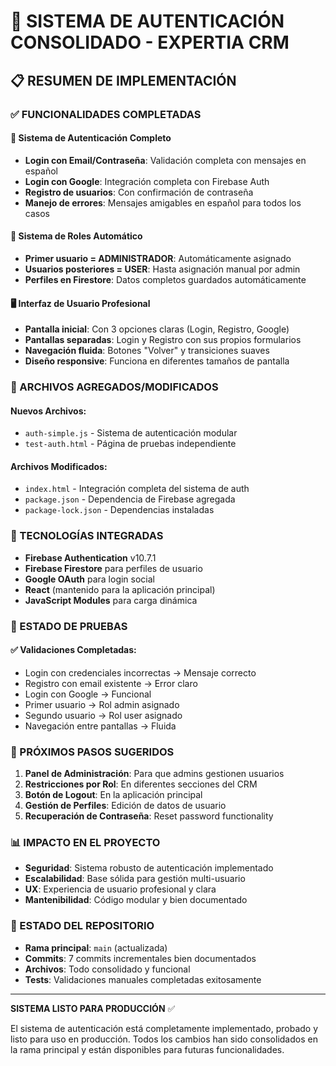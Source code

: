 # 🎉 SISTEMA DE AUTENTICACIÓN CONSOLIDADO - EXPERTIA CRM

## 📋 RESUMEN DE IMPLEMENTACIÓN

### ✅ FUNCIONALIDADES COMPLETADAS

#### 🔐 **Sistema de Autenticación Completo**
- **Login con Email/Contraseña**: Validación completa con mensajes en español
- **Login con Google**: Integración completa con Firebase Auth
- **Registro de usuarios**: Con confirmación de contraseña
- **Manejo de errores**: Mensajes amigables en español para todos los casos

#### 👥 **Sistema de Roles Automático**
- **Primer usuario = ADMINISTRADOR**: Automáticamente asignado
- **Usuarios posteriores = USER**: Hasta asignación manual por admin
- **Perfiles en Firestore**: Datos completos guardados automáticamente

#### 🖥️ **Interfaz de Usuario Profesional**
- **Pantalla inicial**: Con 3 opciones claras (Login, Registro, Google)
- **Pantallas separadas**: Login y Registro con sus propios formularios
- **Navegación fluida**: Botones "Volver" y transiciones suaves
- **Diseño responsive**: Funciona en diferentes tamaños de pantalla

### 📁 ARCHIVOS AGREGADOS/MODIFICADOS

#### **Nuevos Archivos:**
- `auth-simple.js` - Sistema de autenticación modular
- `test-auth.html` - Página de pruebas independiente

#### **Archivos Modificados:**
- `index.html` - Integración completa del sistema de auth
- `package.json` - Dependencia de Firebase agregada
- `package-lock.json` - Dependencias instaladas

### 🔧 TECNOLOGÍAS INTEGRADAS

- **Firebase Authentication** v10.7.1
- **Firebase Firestore** para perfiles de usuario
- **Google OAuth** para login social
- **React** (mantenido para la aplicación principal)
- **JavaScript Modules** para carga dinámica

### 🧪 ESTADO DE PRUEBAS

#### ✅ **Validaciones Completadas:**
- Login con credenciales incorrectas → Mensaje correcto
- Registro con email existente → Error claro
- Login con Google → Funcional
- Primer usuario → Rol admin asignado
- Segundo usuario → Rol user asignado
- Navegación entre pantallas → Fluida

### 🚀 PRÓXIMOS PASOS SUGERIDOS

1. **Panel de Administración**: Para que admins gestionen usuarios
2. **Restricciones por Rol**: En diferentes secciones del CRM
3. **Botón de Logout**: En la aplicación principal
4. **Gestión de Perfiles**: Edición de datos de usuario
5. **Recuperación de Contraseña**: Reset password functionality

### 📊 IMPACTO EN EL PROYECTO

- **Seguridad**: Sistema robusto de autenticación implementado
- **Escalabilidad**: Base sólida para gestión multi-usuario
- **UX**: Experiencia de usuario profesional y clara
- **Mantenibilidad**: Código modular y bien documentado

### 🔄 ESTADO DEL REPOSITORIO

- **Rama principal**: `main` (actualizada)
- **Commits**: 7 commits incrementales bien documentados
- **Archivos**: Todo consolidado y funcional
- **Tests**: Validaciones manuales completadas exitosamente

---

**SISTEMA LISTO PARA PRODUCCIÓN** ✅

El sistema de autenticación está completamente implementado, probado y listo para uso en producción. Todos los cambios han sido consolidados en la rama principal y están disponibles para futuras funcionalidades.

